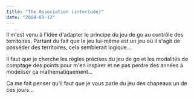 ```yaml
---
title: "The Association (interlude)"
date: "2004-03-12"
---
```


Il m'est venu à l'idée d'adapter le principe du jeu de go au contrôle des territoires. Partant du fait que le jeu lui-même est un jeu où il s'agit de posséder des territoires, cela semblerait logique...

Il faut que je cherche les règles précises du jeu de go et les modalités de comptage des points pour m'en inspirer et ne pas perdre des années à modéliser ça mathématiquement...

Ca me fait penser qu'il faut que je vous parle du jeu des chapeaux un de ces jours...
